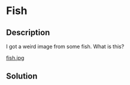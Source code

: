 # Fish

## Description

I got a weird image from some fish. What is this?

[fish.jpg](fish.jpg)

## Solution

